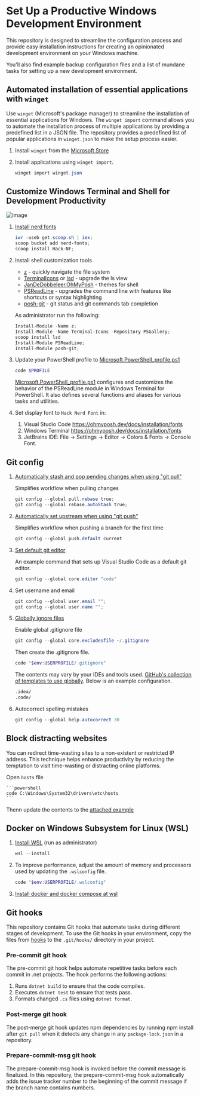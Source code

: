 # Set Up a Productive Windows Development Environment

This repository is designed to streamline the configuration process and provide easy installation instructions for creating an opinionated development environment on your Windows machine.

You'll also find example backup configuration files and a list of mundane tasks for setting up a new development environment.

## Automated installation of essential applications with `winget`

Use `winget` (Microsoft's package manager) to streamline the installation of essential applications for Windows.
The `winget import` command allows you to automate the installation process of multiple applications by providing a predefined list in a JSON file.
The repository provides a predefined list of popular applications in `winget.json` to make the setup process easier.

1. Install `winget` from the [Microsoft Store](https://www.microsoft.com/p/app-installer/9nblggh4nns1#activetab=pivot:overviewtab)
2. Install applications using `winget import`.

    ```powershell
    winget import winget.json
    ```

## Customize Windows Terminal and Shell for Development Productivity

![image](https://user-images.githubusercontent.com/1017451/189543010-9057108a-0507-472f-b98c-d6019a0fe5b0.png)

1. [Install nerd fonts](https://github.com/ryanoasis/nerd-fonts)

    ```powershell
    iwr -useb get.scoop.sh | iex;
    scoop bucket add nerd-fonts;
    scoop install Hack-NF;
    ```

2. Install shell customization tools

    * [z](https://github.com/badmotorfinger/z) - quickly navigate the file system
    * [TerminalIcons](https://github.com/devblackops/Terminal-Icons) or [lsd](https://github.com/lsd-rs/lsd) - upgrade the ls view
    * [JanDeDobbeleer.OhMyPosh](https://ohmyposh.dev/) - themes for shell
    * [PSReadLine](https://github.com/PowerShell/PSReadLine) - upgrades the command line with features like shortcuts or syntax highlighting
    * [posh-git](https://github.com/dahlbyk/posh-git) - git status and git commands tab completion

    As administrator run the following:

    ```powershell
    Install-Module -Name z;
    Install-Module -Name Terminal-Icons -Repository PSGallery;
    scoop install lsd
    Install-Module PSReadLine;
    Install-Module posh-git;
    ```

3. Update your PowerShell profile to [Microsoft.PowerShell_profile.ps1](Microsoft.PowerShell_profile.ps1)

    ```powershell
    code $PROFILE
    ```

    [Microsoft.PowerShell_profile.ps1](Microsoft.PowerShell_profile.ps1) configures and customizes the behavior of the PSReadLine module in Windows Terminal for PowerShell.
    It also defines several functions and aliases for various tasks and utilities.

4. Set display font to `Hack Nerd Font` in:
    1. Visual Studio Code <https://ohmyposh.dev/docs/installation/fonts>
    2. Windows Terminal <https://ohmyposh.dev/docs/installation/fonts>
    3. JetBrains IDE: File -> Settings -> Editor -> Colors & Fonts -> Console Font.

## Git config

1. [Automatically stash and pop pending changes when using "git pull"](https://stackoverflow.com/a/30209750/1219811)

    Simplifies workflow when pulling changes

    ```powershell
    git config --global pull.rebase true;
    git config --global rebase.autoStash true;
    ```

2. [Automatically set upstream when using "git push"](https://stackoverflow.com/questions/6089294/why-do-i-need-to-do-set-upstream-all-the-time)

    Simplifies workflow when pushing a branch for the first time

    ```powershell
    git config --global push.default current
    ```

3. [Set default git editor](https://stackoverflow.com/questions/2596805/how-do-i-make-git-use-the-editor-of-my-choice-for-editing-commit-messages)

    An example command that sets up Visual Studio Code as a default git editor.

    ```powershell
    git config --global core.editor "code"
    ```

4. Set username and email

    ```powershell
    git config --global user.email "";
    git config --global user.name "";
    ```

5. [Globally ignore files](https://stackoverflow.com/questions/7335420/global-git-ignore)

    Enable global .gitignore file

    ```powershell
    git config --global core.excludesfile ~/.gitignore
    ```

    Then create the .gitignore file.

    ```powershell
    code "$env:USERPROFILE/.gitignore"
    ```

    The contents may vary by your IDEs and tools used. [GitHub's collection of templates to use globally](https://github.com/github/gitignore/tree/main/Global). Below is an example configuration.

    ```txt
    .idea/
    .code/
    ```

6. Autocorrect spelling mistakes

    ```powershell
    git config --global help.autocorrect 30
    ```

## Block distracting websites

You can redirect time-wasting sites to a non-existent or restricted IP address. This technique helps enhance productivity by reducing the temptation to visit time-wasting or distracting online platforms.

Open `hosts` file

    ```powershell
    code C:\Windows\System32\drivers\etc\hosts
    ```

Thenn update the contents to the [attached example](hosts)

## Docker on Windows Subsystem for Linux (WSL)

1. [Install WSL](https://docs.microsoft.com/en-us/windows/wsl/install#install-wsl-command) (run as administrator)

    ```powershell
    wsl --install
    ```

2. To improve performance, adjust the amount of memory and processors used by updating the `.wslconfig` file.

    ```powershell
    code "$env:USERPROFILE/.wslconfig"
    ```

3. [Install docker and docker compose at wsl](https://docs.docker.com/engine/install/ubuntu/#install-using-the-repository)

## Git hooks

This repository contains Git hooks that automate tasks during different stages of development.
To use the Git hooks in your environment, copy the files from [hooks](git/hooks) to the `.git/hooks/` directory in your project.

### Pre-commit git hook

The pre-commit git hook helps automate repetitive tasks before each commit in .net projects. The hook performs the following actions:

1. Runs `dotnet build` to ensure that the code compiles.
2. Executes `dotnet test` to ensure that tests pass.
3. Formats changed `.cs` files using `dotnet format`.

### Post-merge git hook

The post-merge git hook updates npm dependencies by running npm install after `git pull` when it detects any change in any `package-lock.json` in a repository.

### Prepare-commit-msg git hook

The prepare-commit-msg hook is invoked before the commit message is finalized. In this repository, the prepare-commit-msg hook automatically adds the issue tracker number to the beginning of the commit message if the branch name contains numbers.
